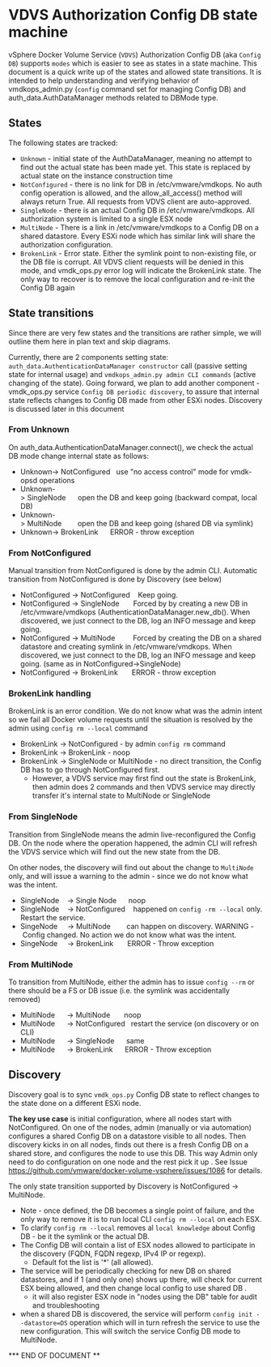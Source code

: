 # VDVS Authorization Config DB state machine

vSphere Docker Volume Service (`VDVS`) Authorization Config DB (aka `Config DB`) supports `modes` which is easier to see as states in a state machine. This document is a quick write up of the states and allowed state transitions. It is intended to help understanding and verifying behavior of vmdkops_admin.py (`config` command set for managing Config DB) and auth_data.AuthDataManager methods related to DBMode type.

## States

The following states are tracked:

* `Unknown` - initial state of the AuthDataManager, meaning no attempt to find out the actual state has been made yet. This state is replaced by actual state on the instance construction time
* `NotConfigured` - there is no link for DB in /etc/vmware/vmdkops. No auth config operation is allowed, and the allow_all_access() method will always return True. All requests from VDVS client are auto-approved.
* `SingleNode` - there is an actual Config DB in /etc/vmware/vmdkops. All authorization system is limited to a single ESX node
* `MultiNode` - There is a link in /etc/vmware/vmdkops to a Config DB on a shared datastore. Every ESXi node which has similar link will share the authorization configuration.
* `BrokenLink` - Error state. Either the symlink point to non-existing file, or the DB file is corrupt. All VDVS client requests will be denied in this mode, and vmdk_ops.py error log will indicate the BrokenLink state. The only way to recover is to remove the local configuration and re-init the Config DB again

## State transitions

Since there are very few states and the transitions are rather simple, we will outline them here in plan text and skip diagrams.

Currently, there are 2 components setting state:
`auth_data.AuthenticationDataManager constructor` call (passive setting state for internal usage) and `vmdkops_admin.py admin CLI commands` (active changing of the state). Going forward, we plan to add another component - vmdk_ops.py service `Config DB periodic discovery`, to assure that internal state reflects changes to Config DB made from other ESXi nodes. Discovery is discussed later in this document

### From Unknown

On auth_data.AuthenticationDataManager.connect(), we check the actual DB mode change internal state as follows:

* Unknown-> NotConfigured   use "no access control" mode for vmdk-opsd operations
* Unknown-> SingleNode      open the DB and keep going (backward compat, local DB)
* Unknown-> MultiNode        open the DB and keep going (shared DB via symlink)
* Unknown-> BrokenLink      ERROR - throw exception


### From NotConfigured

Manual transition from NotConfigured is done by the admin CLI.
Automatic transition from NotConfigured is done by Discovery (see below)

* NotConfigured -> NotConfigured    Keep going.
* NotConfigured -> SingleNode       Forced by by creating a new DB in /etc/vmware/vmdkops (AuthenticationDataManager.new_db(). When discovered, we just connect to the DB, log an INFO message and keep going.
* NotConfigured -> MultiNode         Forced by creating the DB on a shared datastore and creating symlink in /etc/vmware/vmdkops. When discovered, we just connect to the DB, log an INFO message and keep going. (same as in NotConfigured->SingleNode)
* NotConfigured -> BrokenLink       ERROR - throw exception

### BrokenLink handling
BrokenLink is an error condition. We do not know what was the admin intent so we fail all Docker volume requests until the situation is resolved by the admin using `config rm --local` command

* BrokenLink -> NotConfigured - by admin `config rm` command
* BrokenLink -> BrokenLink -  noop
* BrokenLink -> SingleNode or MultiNode - no direct transition, the Config DB has to go through NotConfigured first.
  * However, a VDVS service may first find out the state is BrokenLink, then admin does 2 commands and then VDVS service may directly transfer it's internal state to MultiNode or SingleNode


### From SingleNode

Transition from SingleNode means the admin live-reconfigured the Config DB.
On the node where the operation happened, the admin CLI will refresh the VDVS service which will find out the new state from the DB.

On other nodes, the discovery will find out about the change to `MultiNode` only, and will issue a warning to the admin  - since we do not know what was the intent.

* SingleNode    -> Single Node      noop
* SingleNode    -> NotConfigured    happened on `config -rm --local` only. Restart the service.
* SingeNode     -> MultiNode        can happen on discovery. WARNING - Config changed. No action  we do not know what was the intent.
* SingeNode     -> BrokenLink       ERROR - Throw exception

### From MultiNode

To transition from MultiNode, either the admin has to issue `config --rm` or there should be a FS or DB issue (i.e. the symlink was accidentally removed)

* MultiNode      -> MultiNode       noop
* MultiNode      -> NotConfigured   restart the service (on discovery or on CLI)
* MultiNode      -> SingleNode      same
* MultiNode      -> BrokenLink      ERROR - Throw exception

## Discovery

Discovery goal is to sync `vmdk_ops.py` Config DB state to reflect changes to the state done on a different ESXi node.

**The key use case** is initial configuration, where all nodes start with NotConfigured. On one of the nodes, admin (manually or via automation) configures a shared Config DB on a datastore visible to all nodes. Then discovery kicks in on all nodes, finds out there is a fresh Config DB on a shared store, and configures the node to use this DB. This way Admin only need to do configuration on one node and the rest pick it up . See Issue https://github.com/vmware/docker-volume-vsphere/issues/1086 for details.

The only state transition supported by Discovery is NotConfigured -> MultiNode.
*  Note - once defined, the DB becomes a single point of failure, and the only way to remove it is to run local CLI `config rm --local` on each ESX.
  * To clarify `config rm --local` removes al `local knowledge` about Config DB - be it the symlink or the actual DB.
* The Config DB will contain a list of ESX nodes allowed to participate in the discovery (FQDN, FQDN regexp, IPv4 IP or regexp).
  * Default fot the list is '*' (all allowed).
* The service will be periodically checking for new DB on shared datastores, and if 1 (and only one) shows up there, will check for current ESX being allowed, and then change local config to use shared DB .
  * it will also register ESX node in "nodes using the DB" table for audit and troubleshooting
* when a shared DB is discovered, the service will perform `config init --datastore=DS` operation which will in turn refresh the service to use the new configuration. This will switch the service Config DB mode to MultiNode.


*** END OF DOCUMENT **

